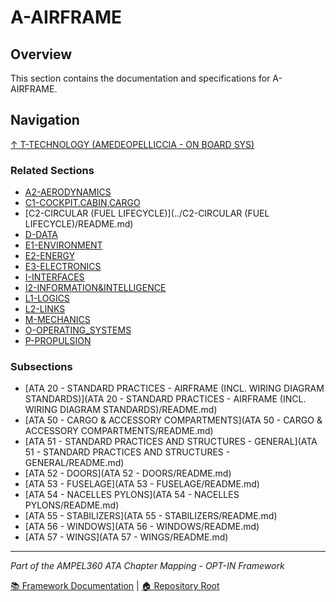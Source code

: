 # A-AIRFRAME

## Overview

This section contains the documentation and specifications for A-AIRFRAME.

## Navigation

[↑ T-TECHNOLOGY (AMEDEOPELLICCIA - ON BOARD SYS)](../README.md)

### Related Sections

- [A2-AERODYNAMICS](../A2-AERODYNAMICS/README.md)
- [C1-COCKPIT.CABIN,CARGO](../C1-COCKPIT.CABIN,CARGO/README.md)
- [C2-CIRCULAR (FUEL LIFECYCLE)](../C2-CIRCULAR (FUEL LIFECYCLE)/README.md)
- [D-DATA](../D-DATA/README.md)
- [E1-ENVIRONMENT](../E1-ENVIRONMENT/README.md)
- [E2-ENERGY](../E2-ENERGY/README.md)
- [E3-ELECTRONICS](../E3-ELECTRONICS/README.md)
- [I-INTERFACES](../I-INTERFACES/README.md)
- [I2-INFORMATION&INTELLIGENCE](../I2-INFORMATION&INTELLIGENCE/README.md)
- [L1-LOGICS](../L1-LOGICS/README.md)
- [L2-LINKS](../L2-LINKS/README.md)
- [M-MECHANICS](../M-MECHANICS/README.md)
- [O-OPERATING_SYSTEMS](../O-OPERATING_SYSTEMS/README.md)
- [P-PROPULSION](../P-PROPULSION/README.md)

### Subsections

- [ATA 20 - STANDARD PRACTICES - AIRFRAME (INCL. WIRING DIAGRAM STANDARDS)](ATA 20 - STANDARD PRACTICES - AIRFRAME (INCL. WIRING DIAGRAM STANDARDS)/README.md)
- [ATA 50 - CARGO & ACCESSORY COMPARTMENTS](ATA 50 - CARGO & ACCESSORY COMPARTMENTS/README.md)
- [ATA 51 - STANDARD PRACTICES AND STRUCTURES - GENERAL](ATA 51 - STANDARD PRACTICES AND STRUCTURES - GENERAL/README.md)
- [ATA 52 - DOORS](ATA 52 - DOORS/README.md)
- [ATA 53 - FUSELAGE](ATA 53 - FUSELAGE/README.md)
- [ATA 54 - NACELLES PYLONS](ATA 54 - NACELLES PYLONS/README.md)
- [ATA 55 - STABILIZERS](ATA 55 - STABILIZERS/README.md)
- [ATA 56 - WINDOWS](ATA 56 - WINDOWS/README.md)
- [ATA 57 - WINGS](ATA 57 - WINGS/README.md)

---

*Part of the AMPEL360 ATA Chapter Mapping - OPT-IN Framework*

[📚 Framework Documentation](../../README.md) | [🏠 Repository Root](../../../README.md)
